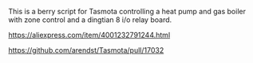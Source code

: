 This is a berry script for Tasmota controlling a heat pump and gas boiler with zone control and a dingtian 8 i/o relay board.

https://aliexpress.com/item/4001232791244.html

https://github.com/arendst/Tasmota/pull/17032
